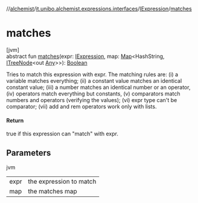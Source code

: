//[alchemist](../../../index.md)/[it.unibo.alchemist.expressions.interfaces](../index.md)/[IExpression](index.md)/[matches](matches.md)

# matches

[jvm]\
abstract fun [matches](matches.md)(expr: [IExpression](index.md), map: [Map](https://docs.oracle.com/javase/8/docs/api/java/util/Map.html)<HashString, [ITreeNode](../-i-tree-node/index.md)<out [Any](https://kotlinlang.org/api/latest/jvm/stdlib/kotlin/-any/index.html)>>): [Boolean](https://kotlinlang.org/api/latest/jvm/stdlib/kotlin/-boolean/index.html)

Tries to match this expression with expr. The matching rules are: (i) a variable matches everything; (ii) a constant value matches an identical constant value; (iii) a number matches an identical number or an operator, (iv) operators match everything but constants, (v) comparators match numbers and operators (verifying the values); (vi) expr type can't be comparator; (vii) add and rem operators work only with lists.

#### Return

true if this expression can "match" with expr.

## Parameters

jvm

| | |
|---|---|
| expr | the expression to match |
| map | the matches map |

